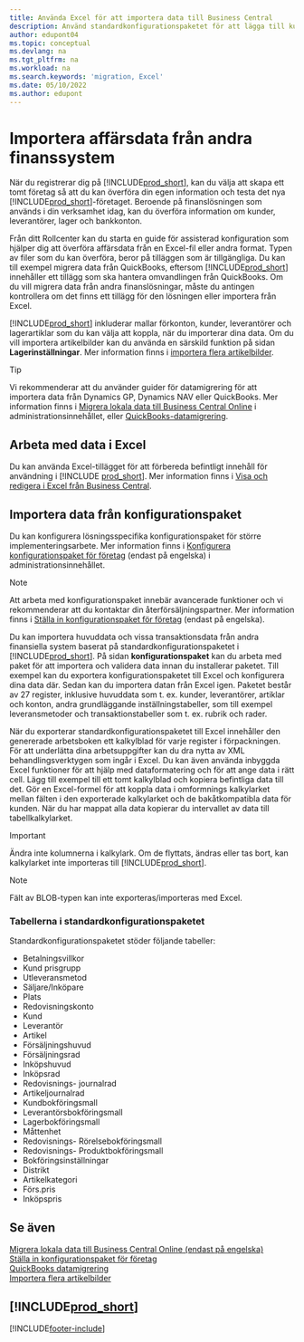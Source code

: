 ```yaml
---
title: Använda Excel för att importera data till Business Central
description: Använd standardkonfigurationspaketet för att lägga till kundinformation i Excel och återimportera data till Business Central.
author: edupont04
ms.topic: conceptual
ms.devlang: na
ms.tgt_pltfrm: na
ms.workload: na
ms.search.keywords: 'migration, Excel'
ms.date: 05/10/2022
ms.author: edupont
---
```

# <a name="import-business-data-from-other-finance-systems"></a>Importera affärsdata från andra finanssystem

När du registrerar dig på [!INCLUDE[prod_short](includes/prod_short.md)], kan du välja att skapa ett tomt företag så att du kan överföra din egen information och testa det nya [!INCLUDE[prod_short](includes/prod_short.md)]-företaget. Beroende på finanslösningen som används i din verksamhet idag, kan du överföra information om kunder, leverantörer, lager och bankkonton.  

Från ditt Rollcenter kan du starta en guide för assisterad konfiguration som hjälper dig att överföra affärsdata från en Excel-fil eller andra format. Typen av filer som du kan överföra, beror på tilläggen som är tillgängliga. Du kan till exempel migrera data från QuickBooks, eftersom [!INCLUDE[prod_short](includes/prod_short.md)] innehåller ett tillägg som ska hantera omvandlingen från QuickBooks. Om du vill migrera data från andra finanslösningar, måste du antingen kontrollera om det finns ett tillägg för den lösningen eller importera från Excel.  

[!INCLUDE[prod_short](includes/prod_short.md)] inkluderar mallar förkonton, kunder, leverantörer och lagerartiklar som du kan välja att koppla, när du importerar dina data. Om du vill importera artikelbilder kan du använda en särskild funktion på sidan **Lagerinställningar**. Mer information finns i [importera flera artikelbilder](inventory-how-import-item-pictures.md).

> [!TIP]  
> Vi rekommenderar att du använder guider för datamigrering för att importera data från Dynamics GP, Dynamics NAV eller QuickBooks. Mer information finns i [Migrera lokala data till Business Central Online](/dynamics365/business-central/dev-itpro/administration/migrate-data) i administrationsinnehållet, eller [QuickBooks-datamigrering](ui-extensions-quickbooks-data-migration.md).

## <a name="work-with-data-in-excel"></a>Arbeta med data i Excel

Du kan använda Excel-tillägget för att förbereda befintligt innehåll för användning i [!INCLUDE [prod_short](includes/prod_short.md)]. Mer information finns i [Visa och redigera i Excel från Business Central](across-work-with-excel.md).  

## <a name="import-data-from-configuration-packages"></a>Importera data från konfigurationspaket

Du kan konfigurera lösningsspecifika konfigurationspaket för större implementeringsarbete. Mer information finns i [Konfigurera konfigurationspaket för företag](/dynamics365/business-central/dev-itpro/administration/set-up-standard-company-configuration-packages) (endast på engelska) i administrationsinnehållet.  

> [!NOTE]  
> Att arbeta med konfigurationspaket innebär avancerade funktioner och vi rekommenderar att du kontaktar din återförsäljningspartner. Mer information finns i [Ställa in konfigurationspaket för företag](/dynamics365/business-central/dev-itpro/administration/set-up-standard-company-configuration-packages) (endast på engelska).

Du kan importera huvuddata och vissa transaktionsdata från andra finansiella system baserat på standardkonfigurationspaketet i [!INCLUDE[prod_short](includes/prod_short.md)]. På sidan **konfigurationspaket** kan du arbeta med paket för att importera och validera data innan du installerar paketet. Till exempel kan du exportera konfigurationspaketet till Excel och konfigurera dina data där. Sedan kan du importera datan från Excel igen. Paketet består av 27 register, inklusive huvuddata som t. ex. kunder, leverantörer, artiklar och konton, andra grundläggande inställningstabeller, som till exempel leveransmetoder och transaktionstabeller som t. ex. rubrik och rader.  

När du exporterar standardkonfigurationspaketet till Excel innehåller den genererade arbetsboken ett kalkylblad för varje register i förpackningen. För att underlätta dina arbetsuppgifter kan du dra nytta av XML behandlingsverktygen som ingår i Excel. Du kan även använda inbyggda Excel funktioner för att hjälp med dataformatering och för att ange data i rätt cell. Lägg till exempel till ett tomt kalkylblad och kopiera befintliga data till det. Gör en Excel-formel för att koppla data i omformnings kalkylarket mellan fälten i den exporterade kalkylarket och de bakåtkompatibla data för kunden. När du har mappat alla data kopierar du intervallet av data till tabellkalkylarket.  

> [!IMPORTANT]  
> Ändra inte kolumnerna i kalkylark. Om de flyttats, ändras eller tas bort, kan kalkylarket inte importeras till [!INCLUDE[prod_short](includes/prod_short.md)].

> [!NOTE]
> Fält av BLOB-typen kan inte exporteras/importeras med Excel.

### <a name="tables-in-the-default-configuration-package"></a>Tabellerna i standardkonfigurationspaketet

Standardkonfigurationspaketet stöder följande tabeller:

- Betalningsvillkor
- Kund prisgrupp
- Utleveransmetod
- Säljare/Inköpare
- Plats
- Redovisningskonto
- Kund
- Leverantör
- Artikel
- Försäljningshuvud
- Försäljningsrad
- Inköpshuvud
- Inköpsrad
- Redovisnings- journalrad
- Artikeljournalrad
- Kundbokföringsmall
- Leverantörsbokföringsmall
- Lagerbokföringsmall
- Måttenhet
- Redovisnings- Rörelsebokföringsmall
- Redovisnings- Produktbokföringsmall
- Bokföringsinställningar
- Distrikt
- Artikelkategori
- Förs.pris
- Inköpspris

## <a name="see-also"></a>Se även

[Migrera lokala data till Business Central Online (endast på engelska)](/dynamics365/business-central/dev-itpro/administration/migrate-data)  
[Ställa in konfigurationspaket för företag](/dynamics365/business-central/dev-itpro/administration/set-up-standard-company-configuration-packages)  
[QuickBooks datamigrering](ui-extensions-quickbooks-data-migration.md)  
[Importera flera artikelbilder](inventory-how-import-item-pictures.md)

## [!INCLUDE[prod_short](includes/free_trial_md.md)]


[!INCLUDE[footer-include](includes/footer-banner.md)]
